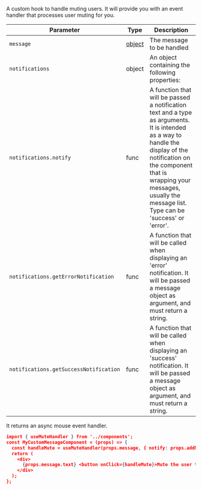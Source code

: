 A custom hook to handle muting users. It will provide you with an event handler that processes user muting for you.

| Parameter                     | Type                                                     | Description                                                                                                                                                                                                                                                |
| ----------------------------- | -------------------------------------------------------- | ---------------------------------------------------------------------------------------------------------------------------------------------------------------------------------------------------------------------------------------------------------- |
| `message`                     | [object](https://getstream.io/chat/docs/javascript/message_format/?language=javascript) | The message to be handled                   |
| `notifications`                        | object                                                   | An object containing the following properties:                    |
| `notifications.notify`                 | func                                                     | A function that will be passed a notification text and a type as arguments. It is intended as a way to handle the display of the notification on the component that is wrapping your messages, usually the message list. Type can be 'success' or 'error'. |
| `notifications.getErrorNotification`   | func                                                     | A function that will be called when displaying an 'error' notification. It will be passed a message object as argument, and must return a string.                                                                                                          |
| `notifications.getSuccessNotification` | func                                                     | A function that will be called when displaying an 'success' notification. It will be passed a message object as argument, and must return a string.                                                                                                        |

It returns an async mouse event handler.

```json
import { useMuteHandler } from '../components';
const MyCustomMessageComponent = (props) => {
  const handleMute = useMuteHandler(props.message, { notify: props.addNotification })
  return (
    <div>
      {props.message.text} <button onClick={handleMute}>Mute the user that sent this!</button>
    </div>
  );
};
```
